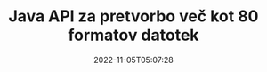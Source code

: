 ---
############################# Static ############################
layout: "product"
date: 2022-11-05T05:07:28
draft: false

product: "Conversion"
product_tag: "conversion"
platform: Java
platform_tag: java

############################# Head ############################
head_title: "Java API za pretvorbo dokumentov | Pretvorite slike PDF Word Excel PPTX HTML"
head_description: "Java API za pretvorbo dokumentov. Pretvorite PDF Word DOC DOCX, Excelove preglednice PPT PPTX, HTML, PSD, MPT MPP, e-pošto MSG EMLX, AutoCAD in oblike slikovnih datotek."

############################# Header ############################
title: "Java API za pretvorbo več kot 80 formatov datotek"
description: "Preprost API za integracijo funkcije pretvorbe dokumentov in slik v aplikacije Java brez namestitve kakršne koli zunanje programske opreme."
button:
    enable: true
    icon: "fas fa-arrow-down"
    label: "Prenesite brezplačno preskusno različico"
    link: "https://downloads.groupdocs.com/conversion/java"

############################# SubMenu ############################
submenu:
    enable: true
    
    left:
        img_alt: "GroupDocs.Conversion for Java"
        image: "https://www.groupdocs.cloud/templates/groupdocs/images/product-logos/groupdocs-conversion-java.png"
        product: "GroupDocs.Conversion"
        platform: "Java"

    middle:
        button:
            # button loop
            - link: "#overview"
              text: "Pregled"

            # button loop
            - link: "#features"
              text: "Lastnosti"

            # button loop
            - link: "#support"
              text: "Podpora"

            # button loop
            - link: "https://products.groupdocs.app/conversion"
              text: "Demo v živo"

            # button loop
            - link: "https://purchase.groupdocs.com/pricing/conversion/java"
              text: "Cenitev"

    right:
        link_download: "https://downloads.groupdocs.com/conversion"
        link_learn: "https://docs.groupdocs.com/conversion/java/"
        link_buy: "https://purchase.groupdocs.com"

############################# Overview ############################
overview:
    enable: true
    content: |
      GroupDocs.Conversion for Java združuje zmogljiv nabor API-jev za pretvorbo dokumentov za prikaz slik in formatov dokumentov v vaših aplikacijah Java, ne da bi morali namestiti dodatno programsko opremo. Izvorno rastrizira dokumente in jih pretvori v SVG+HTML+CSS, da izboljša kakovost ogleda dokumentov, hkrati pa zagotavlja izpis pravega besedila visoke ločljivosti. Uporaba API-ja za upodabljanje dokumentov – hitro si oglejte PDF, HTML, XML, Microsoft Office Word, Excelove delovne liste, PowerPointove predstavitve, Outlookova e-poštna sporočila, Visio diagrame, Project, metadatoteke, slike in različne druge formate datotek z lahkoto in manj programskih nevarnosti. Prav tako lahko prikaže datoteke, zaščitene z geslom, in omogoči predstavitev dokumenta v obliki HTML, slike ali PDF po upodabljanju. Naša knjižnica za pretvorbo datotek je precej prilagodljiva, saj vam omogoča, da prikažete celoten dokument ali ga upodabljate delno, da pospešite postopek. Z API-jem GroupDocs.Conversion for Java si lahko ogledate strani, določen obseg celic v preglednici ali celo upodabljate posamezno plast dokumenta v formatih, kot sta PDF in CAD.

      API GroupDocs.Conversion for Java vam omogoča upodabljanje dokumentov z/brez pripisov ali komentarjev za podprte oblike datotek. Omogoča tudi dodajanje imenikov pisav po meri in pridobivanje osnovnih informacij o dokumentu, kot so FileType, Extension, Name, PageCount itd.
    tabs:
      enable: true
      
      ## TAB ONE ##
      tab_one:
        description: |
          Sledi pregled izdelka GroupDocs.Conversion for Java:
        
        right:
          enable: true
          icon: "fab fa-html5"
          title: "Pregled"
          content: |
            * Samodejno zaznaj vrsto datoteke
            * Pretvarjanje dokumentov
            * Pretvarjanje predstavitev
            * Pretvarjanje preglednic
            * Pretvarjanje rastrskih slik
            * Pretvarjanje dokumentov PDF
            * Pretvarjanje drugih formatov
            * Uporabite vodni žig
            * Določite geslo za datoteko
            * Prilagodite pretvorbo

      ## TAB TWO ##
      tab_two:
        description: |
          GroupDocs.Conversion for Java podpira pretvorbo med vsemi priljubljenimi in pogosto uporabljenimi [formati datotek dokumentov](https://docs.groupdocs.com/conversion/net/supported-document-formats/).

        left:
          enable: true
          table:
            # table loop
            - title: "Pretvori iz:"
              content: |
                * **Dokumenti**: DOC, DOCX, DOCM, DOT, DOTX, DOTM, RTF, TXT, ODT, OTT
                * **Preglednice**: XLS, XLSX, XLSM, XLSB, CSV, XLS2003, ODS, TSV, XLT, XLTX, XLTM, XLAM, FODS, SXC
                * **Predstavitve**: PPT, PPTX, PPS, PPSX, ODP, POT, POTX, POTM, PPTM, PPSM, FODP
                * **Slike**: TIF, TIFF, JPG, JPEG, PNG, GIF, BMP, ICO, DIB, JPC, JPEG-LS, JPEG2000
                * **Prenosni**: PDF, XPS, OXPS, EPUB
                * **HTML**: HTM, HTML, MHTML
                * **Metadatoteke**: EMZ, WMZ
                * **PhotoShop**: PSD
                * **Projekt**: MPP, MPT, MPX
                * **Outlook**: PST, OST
                * **E-pošta**: MSG, EML, EMLX
                * **Diagrami**: VSD, VSDX, VSDM, VSS, VSSM, VST, VSTM, VSX, VTX, VDW, VDX, SVG, SVGZ
                * **AutoCAD**: DXF, DWG, DWF, STL, IFC, DWT
                * **PostScript**: EPS, PS, PSL, CGM
                * **CorelDRAW**: CDR, CMX
                * **Drugo**: VCF, PLT, LGS, OTG, MD, AI, LOG

        right:
          enable: true
          table:
            # table loop
            - title: "Pretvori v:"
              content: |
                * **Dokumenti**: DOC, DOCX, DOCM, DOT, DOTX, DOTM, RTF, TXT, ODT, OTT
                * **Preglednice**: XLS, XLSX, XLSM, XLSB, CSV, XLS2003, TSV, XLTX, ODS, XLAM, FODS, DIF, SXC
                * **Predstavitve**: PPT, PPTX, PPS, PPSX, ODP, POTX, POTM, PPTM, PPSM, FODP
                * **Slike**: TIF, TIFF, JPG, JPEG, PNG, GIF, BMP, ICO, JPEG2000
                * **Metadatoteke**: EMF, WMF, EMZ, WMZ
                * **Diagrami**: SVGZ
                * **Prenosni**: PDF, XPS
                * **HTML**: HTM, HTML, MHTML
                * **Drugo**: MD

      ## TAB THREE ##
      tab_three:
        description: |
          GroupDocs.Conversion for Java podpira naslednje operacijske sisteme, ogrodja in upravitelje paketov:
      
        left:
          enable: true
          table:
            # table loop
            - icon: "fab fa-windows"
              title: "Operacijski sistemi"
              content: |
                Windows Desktop, Windows Server, Linux, MacOS

            # table loop
            - icon: "fas fa-code"
              title: "Podprta ogrodja"
              content: |
                Java runtime: J2SE 6.0 and above

        right:
          enable: true
          table:
            # table loop
            - icon: "fas fa-box"
              title: "Upravitelj paketov"
              content: |
                Maven

            # table loop
            - icon: "fas fa-tools"
              title: "Upravitelj paketov"
              content: |
                NetBeans, Intellij IDEA, Eclipse, etc.

############################# Features ############################
features:
    enable: true
    title: "Funkcije GroupDocs.Conversion for Java"

    feature:
      # feature loop
      - icon: "fas fa-copy"
        content: "Enostavna integracija in merjeno licenciranje"

      # feature loop
      - icon: "fas fa-eye"
        content: "Nastavite privzeto možnost povečave pri pretvorbi v besede, diapozitive ali celice"

      # feature loop
      - icon: "fas fa-bolt"
        content: "Pretvori v/iz vseh priljubljenih formatov rastrskih slik in dodeli sliki DPI, višino in širino"
      
      # feature loop
      - icon: "fas fa-file-powerpoint"
        content: "Pretvorite PDF in slike v sivine in linearizirajte dokument PDF za splet"

      # feature loop
      - icon: "fas fa-code"
        content: "Določite raven zaznamka, raven naslova in razširjeno raven v pretvorbi Word v PDF/XPS"

      # feature loop
      - icon: "fas fa-cloud"
        content: "Konfigurirajte in postavite vodni žig v pretvorjeni dokument kot ozadje za prikaz za besedilom"

      # feature loop
      - icon: "fas fa-remove-format"
        content: "Upodobi glavo e-pošte med pretvorbo iz e-pošte"

      # feature loop
      - icon: "fas fa-comment-slash"
        content: "Nastavite imenike pisav po meri in izrecno naložite/nadomestite pisavo med pretvorbo dokumenta"

      # feature loop
      - icon: "fas fa-location-arrow"
        content: "Nastavite privzeto pisavo za zamenjavo manjkajočih pisav za pretvorbo dokumentov, diapozitivov in preglednic"

      # feature loop
      - icon: "fas fa-border-all"
        content: ""

      # feature loop
      - icon: "fas fa-wrench"
        content: "Pretvorite preglednico z mrežnimi črtami in odstranite komentarje z diapozitivov med pretvorbo"

      # feature loop
      - icon: "fas fa-columns"
        content: "Pretvorite določene strani dokumenta v obliko zapisa PDF & pretvorite določen obseg celic v preglednice"

      # feature loop
      - icon: "fas fa-file-word"
        content: "Pokaži skrite liste in preskoči prazne vrstice in stolpce med pretvarjanjem preglednic"

      # feature loop
      - icon: "fas fa-envelope"
        content: "Preštejte skupno število strani dokumenta in nastavite geslo za nezaščiten dokument med pretvorbo"

      # feature loop
      - icon: "fas fa-print"
        content: "Možnost odstranjevanja opomb in vdelanih datotek iz PDF-ja"

      # feature loop
      - icon: "fas fa-file-archive"
        content: "Pri pretvorbi v HTML ustvarite oznako, skladno s HTML 5"

      # feature loop
      - icon: "fas fa-lock"
        content: "Samodejno zaznaj vrsto vira in vrni vse možne konverzije pri pretvorbi iz toka"

      # feature loop
      - icon: "fas fa-file-code"
        content: "Možnost vrnitve vsake strani v ločenem toku med pretvorbo v PDF ali HTML"
      
      # feature loop
      - icon: "fas fa-fill-drip"
        content: "Pokaži/skrij oznake, komentarje in sledi spremembam med pretvorbo iz Worda"

      # feature loop
      - icon: "fas fa-file-excel"
        content: "Pretvorba DOCX v Tiff G3 z možnostjo senčenja"

      # feature loop
      - icon: "fas fa-heading"
        content: "Pretvorite posebne postavitve pri pretvorbi iz dokumenta CAD"

      # feature loop
      - icon: "fas fa-project-diagram"
        content: "Samodejno poimenovanje pri shranjevanju pretvorjenega dokumenta v datoteko"

      # feature loop
      - icon: "fas fa-cube"
        content: "Merjeno licenciranje Podprto za zaračunavanje na podlagi uporabe API-ja"

      # feature loop
      - icon: "fab fa-uncharted"
        content: "Pretvorite diagrame v formate datotek za obdelavo besedila"
      
      # feature loop
      - icon: "fab fa-uncharted"
        content: "Dodajte številke strani med pretvorbo HTML v dokument za obdelavo besedila"

      # feature loop
      - icon: "fab fa-uncharted"
        content: "Pretvorite dokumente XML v kateri koli format brez preoblikovanja"

      # feature loop
      - icon: "fab fa-uncharted"
        content: "Spremljajte napredek pretvorbe datoteke (začetek, konec) neposredno iz aplikacije na strani odjemalca"

    more_feature:
      # more_feature_loop
      - title: "Preprosta pretvorba formata dokumenta z uporabo Jave"
        content: |
          Z API-jem GroupDocs.Conversion for Java lahko pretvorite obliko datoteke številnih vrst dokumentov. Tukaj vam je predstavljenih nekaj vrstic kode za izvedbo osnovne pretvorbe dokumenta z uporabo Jave.  
            
          {features.more_feature.step1} 
          {features.more_feature.step2} 
          {features.more_feature.step3} 
            
          ```java    
           // Naloži izvorno datoteko DOCX za pretvorbo
          Converter converter = new Converter("input.docx");
          // Pripravite možnosti pretvorbe za ciljno obliko PDF
          ConvertOptions convertOptions = new FileType().fromExtension("pdf").getConvertOptions();
          // Pretvori v format PDF
          converter.convert("output.pdf", convertOptions);
          ```
            
      # more_feature_loop
      - title: "Preberite dokument iz URL-ja ali poti za pretvorbo"
        content: "Z API-jem GroupDocs.Conversion for Java lahko preberete vhodni dokument s poti datoteke in URL-ja. Medtem ko lahko izhodni dokument shranite kot datoteko ali pošljete izhod neposredno v tok."

      # more_feature_loop
      - title: "Celovita tehnična podpora"
        content: |
          GroupDocs.Conversion for Java je preprost in natančen API, ki ga lahko precej preprosto integrirate v svoje aplikacije, ki temeljijo na Javi. Da pa bi lahko hitro začeli delovati, nudimo tudi preproste vzorce kode in obsežno dokumentacijo API-ja.  
            
          * PdfA_1A
          * PdfA_1B
          * PdfA_2A
          * PdfA_3A
          * PdfA_2B
          * PdfA_2U
          * PdfA_3B
          * PdfA_3U
          * v1_3
          * v1_4
          * v1_5
          * v1_6
          * v1_7
          * PdfX_1A
          * PdfX3

############################# Support ############################
support:
    enable: true

############################# Solutions ############################
solutions:
    enable: true
    title: "GroupDocs.Conversion ponuja API-je za pretvorbo dokumentov za druga priljubljena razvojna okolja"

    solution:
        # solution loop
        - img_alt: "GroupDocs.Conversion za .NET"
          image: "https://www.groupdocs.cloud/templates/groupdocs/images/product-logos/groupdocs-conversion-net.png"
          product: "GroupDocs.Conversion"
          platform: ".MREŽA"
          link: "/konverzija/net/"

############################# Back to top ###############################
back_to_top:
  enable: true
---